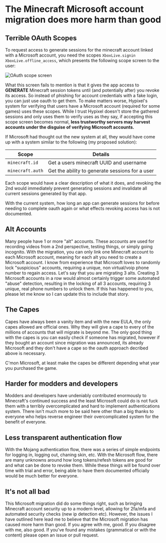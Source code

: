 # The Minecraft Microsoft account migration does more harm than good

## Terrible OAuth Scopes

To request access to generate sessions for the minecraft account linked with a Microsoft account, you need the scopes
`XboxLive.signin XboxLive.offline_access`, which presents the following scope screen to the user:

![OAuth scope screen](assets/oauth-scopes.png)

What this screen fails to mention is that it gives the app access to **GENERATE** Minecraft session tokens until (and potentially after) you revoke its 
access. So instead of phishing for account credentials with a fake login, you can just use oauth to get them. To make matters worse, Hypixel's system
for verifying that users have a Microsoft account (required for some games) uses these scopes. While I trust Hypixel doesn't store the gathered sessions
and only uses them to verify uses as they say, if accepting this scope screen becomes normal, **less trustworthy servers may harvest accounts under
the disguise of verifying Microsoft accounts.**

If Microsoft had thought out the new system at all, they would have come up with a system similar to the following (my proposed solution):

| Scope | Details |
|---|---|
| `minecraft.id` | Get a users minecraft UUID and username |
| `minecraft.auth` | Get the ability to generate sessions for a user |

Each scope would have a clear description of what it does, and revoking the 2nd would immediately prevent generating sessions and
invalidate all current sessions generated by that app.

With the current system, how long an app can generate sessions for before needing to complete oauth again or what effects
revoking access has is not documented.

## Alt Accounts

Many people have 1 or more "alt" accounts. These accounts are used for recording videos from a 2nd perspective, testing things, or simply going incognito.
With the migration, you can only link one Minecraft account to each Microsoft account, meaning for each alt you need to create a Microsoft account.
I know from experience that Microsoft loves to randomly lock "suspicious" accounts, requiring a unique, non virtual/voip phone number to regain access.
Let's say that you are migrating 3 alts. Creating 3 Microsoft accounts in a row would almost certainly trigger some automated "abuse" detection, resulting in
the locking of all 3 accounts, requiring 3 unique, real phone numbers to unlock them. If this has happened to you, please let me know so I can update this to include that story. 

## The Capes

Capes have always been a vanity item and with the new EULA, the only capes allowed are official ones. Why they will give a cape to every of the millions
of accounts that will migrate is beyond me. The only good thing with the capes is you can easily check if someone has migrated, however if they bought an
account since migration was announced, its already Microsoft and they don't have a cape so the oauth approach decribed above is necessary.

C'mon Microsoft, at least make the capes be different depending what year you purchased the game.

## Harder for modders and developers

Modders and developers have undeniably contributed enormously to Minecraft's continued success and the least Microsoft could do is not fuck them
with a terribly overcomplicated and hard to implement authentications system. There isn't much more to be said here other than a big thanks to everyone
who helps reverse engineer their overcomplicated system for the benefit of everyone.

## Less transparent authentication flow

With the Mojang authentication flow, there was a series of simple endpoints for logging in, logging out, chaning skin, etc. With the Microsoft flow, there
are many unknowns around how long tokens/refesh tokens are good for and what can be done to revoke them. While these things will be found over time
with trial and error, being able to have them documented officially would be much better for everyone. 

## It's not all bad

This Microsoft migration did do some things right, such as bringing Minecraft account security up to a modern level, allowing for 2fa/mfa and automated
security checks (new ip detection etc). However, the issues I have outlined here lead me to believe that the Microsoft migration has caused more harm
than good. If you agree with me, good. If you disagree with me, also good. If you've found any mistakes (grammatical or with the content) please open an
issue or pull request.
